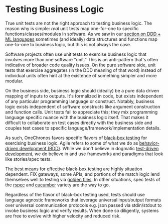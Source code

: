 # Testing Business Logic

True unit tests are not the right approach to testing business logic. The reason why is simple: *real* unit tests map one-for-one to specific functions/classes/modules in software. As we saw in our [section on DDD + ML languages](#ddd-ml) sometimes (and ideally) data structures and functions map one-to-one to business logic, but this is not always the case.

Software projects often use unit tests to exercise business logic that involves more than one software "unit." This is an anti-pattern that's often indicative of broader code quality issues. On the pure software side, unit tests that exercise aggregates (in the DDD meaning of that word) instead of individual units often hint at the existence of something simpler and more modular.

On the business side, business logic should (ideally) be a pure data driven mapping of inputs to outputs. It's formalized in code, but exists independent of any particular programming language or construct. Notably, business logic exists independent of software constructs like argument construction and function calls. Unit tests fail to appreciate this; they mix programming language specific nuance with the business logic itself. That makes it difficult to collaborate on test cases directly with the business side and couples test cases to specific language/framework/implementation details.

As such, OneChronos favors specific flavors of [black-box testing](https://en.wikipedia.org/wiki/Black-box_testing) for exercising business logic. Agile refers to some of what we do as [behavior-driven development (BDD)](https://en.wikipedia.org/wiki/Behavior-driven_development). While we don't believe in dogmatic [test-driven development](https://en.wikipedia.org/wiki/Test-driven_development), we do believe in and use frameworks and paradigms that look like stories/spec tests.

The best means for effective black-box testing are highly situation dependent. FIX gateways, some APIs, and portions of the match logic lend themselves well to testing via [golden files](https://medium.com/@jarifibrahim/golden-files-why-you-should-use-them-47087ec994bf). In other situations, spec tests of the [rspec](https://rspec.info/) and [cucumber](https://cucumber.io/tools/cucumber-open/) variety are the way to go.

Regardless of the flavor of black-box testing used, tests should use language agnostic frameworks that leverage universal input/output formats over universal communication protocols e.g. json passed via stdin/stdout to invoke business logic and verify results. When done so diligently, systems are free to evolve with higher velocity and reduced risk.

